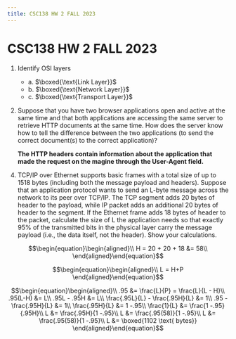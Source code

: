 ```yaml
---
title: CSC138 HW 2 FALL 2023
---
```

# CSC138 HW 2 FALL 2023

1. Identify OSI layers
    - a. $\boxed{\text{Link Layer}}$
    - b. $\boxed{\text{Network Layer}}$
    - c. $\boxed{\text{Transport Layer}}$

2. Suppose that you have two browser applications open and active at the same time
and that both applications are accessing the same server to retrieve HTTP documents at the
same time. How does the server know how to tell the difference between the two applications
(to send the correct document(s) to the correct application)?

    **The HTTP headers contain information about the application that made the request on the magine through the User-Agent field.**


<!-- 3. Suppose that we want to distribute a file with a size of 𝐹 = 20 Gbits to 𝑁 = 100 -->
<!-- clients/peers. The server supports an upload rate of 𝑢𝑠 = 30 Mbps while each client/peer has -->
<!-- a download rate of 𝑑𝑖 = 2 Mbps and an upload rate of 𝑢, where 𝑢 = 300 Kbps or 700 Kbps. -->
<!-- Show your calculations. -->
<!-- - a. Calculate the minimum distribution time for a client-server distribution using the two -->
<!-- values of 𝑢 given above. -->
<!---->
<!-- - b. Calculate the minimum distribution time for a peer-to-peer distribution using the two -->
<!-- values of 𝑢 given above. -->

4. TCP/IP over Ethernet supports basic frames with a total size of up to 1518 bytes
(including both the message payload and headers). Suppose that an application protocol wants
to send an L-byte message across the network to its peer over TCP/IP. The TCP segment adds
20 bytes of header to the payload, while IP packet adds an additional 20 bytes of header to
the segment. If the Ethernet frame adds 18 bytes of header to the packet, calculate the size of
L the application needs so that exactly 95% of the transmitted bits in the physical layer carry
the message payload (i.e., the data itself, not the header). Show your calculations.

$$\begin{equation}\begin{aligned}\\
H = 20 + 20 + 18 &= 58\\
\end{aligned}\end{equation}$$

$$\begin{equation}\begin{aligned}\\
L = H+P
\end{aligned}\end{equation}$$

$$\begin{equation}\begin{aligned}\\
.95 &= \frac{L}{P} = \frac{L}{L - H}\\
.95(L-H) &= L\\
.95L - .95H &= L\\
\frac{.95L}{L} - \frac{.95H}{L} &= 1\\
.95 - \frac{.95H}{L} &= 1\\
\frac{.95H}{L}  &= 1 -.95\\
\frac{1}{L}  &= \frac{1 -.95}{.95H}\\
L &= \frac{.95H}{1 -.95}\\
L &= \frac{.95(58)}{1 -.95}\\
L &= \frac{.95(58)}{1 -.95}\\
L &= \boxed{1102 \text{ bytes}}
\end{aligned}\end{equation}$$

